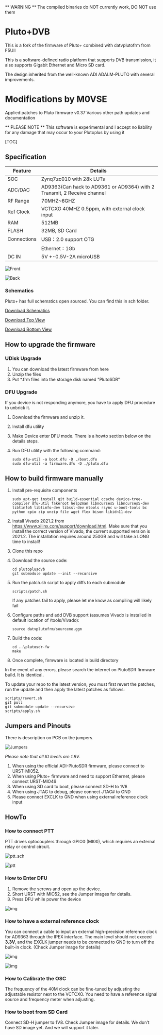 ** WARNING ** The compiled binaries do NOT currently work, DO NOT use them

# Pluto+DVB
This is a fork of the firmware of Pluto+ combined with datvplutofrm from F5UII

This is a software-defined radio platform that supports DVB transmission, it also supports Gigabit Ethernet and Micro SD card. 

The design inherited from the well-known ADI ADALM-PLUTO with several improvements.

# Modifications by M0VSE
Applied patches to Pluto firmware v0.37
Various other path updates and documentation

** PLEASE NOTE **
This software is experimental and I accept no liability for any damage that may occur to your Plutoplus by using it

[TOC]

## Specification

| Feature     | Details                                                      |
| ----------- | ------------------------------------------------------------ |
| SOC         | Zynq7zc010 with 28k LUTs                                     |
| ADC/DAC     | AD9363(Can hack to AD9361 or AD9364)  with 2 Transmit, 2 Receive channel |
| RF Range    | 70MHZ~6GHZ                                                   |
| Ref Clock   | VCTCXO 40MHZ 0.5ppm, with external clock input               |
| RAM         | 512MB                                                        |
| FLASH       | 32MB, SD Card                                                |
| Connections | USB：2.0  support OTG                                        |
|             | Ethernet：1Gb                                                |
| DC IN       | 5V +-0.5V-2A microUSB                                        |

![Front](./images/clip_image002.jpg)

![Back](./images/clip_image003.jpg)

### Schematics

Pluto+ has full schematics open sourced. You can find this in sch folder.

[Download Schematics](./sch/PLUTOX_SDR-V1.0-20201212.pdf)

[Download Top View](./sch/Top.pdf)

[Download Bottom View](./sch/Bottom.pdf)

## How to upgrade the firmware

### UDisk Upgrade

1. You can download the latest firmware from here
2. Unzip the files
3. Put *.frm files into the storage disk named "PlutoSDR"

### DFU Upgrade
If you device is not responding anymore, you have to apply DFU procedure to unbrick it.
1. Download the firmware and unzip it.

2. Install dfu utility

5. Make Device enter DFU mode. There is a howto section below on the details steps.
   
4. Run DFU utility with the following command:

   ```
   sudo dfu-util -a boot.dfu -D ./boot.dfu
   sudo dfu-util -a firmware.dfu -D ./pluto.dfu
   ```

## How to build firmware manually


1. Install pre-requisite components
   ```
   sudo apt-get install git build-essential ccache device-tree-compiler dfu-util fakeroot help2man libncurses5 libncurses5-dev libtinfo5 libtinfo-dev libssl-dev mtools rsync u-boot-tools bc python cpio zip unzip file wget flex bison libidn11-dev

   ```
2. Install Vivado 2021.2 from https://www.xilinx.com/support/download.html. Make sure that you install the correct version of Vivado, the current supported version is 2021.2. The installation requires around 250GB and will take a LONG time to install!

3. Clone this repo

4. Download the source code:
   ```
   cd plutoplusdvb
   git submodule update --init --recursive
   ```

5. Run the patch.sh script to apply diffs to each submodule
   ```
   scripts/patch.sh
   ```
   If any patches fail to apply, please let me know as compiling will likely fail

6. Configure paths and add DVB support (assumes Vivado is installed in default location of /tools/Vivado):
   ```
   source datvplutofrm/sourceme.ggm
   ```

7. Build the code:
   ```
   cd ..\plutosdr-fw
   make
   ```

8. Once complete, firmware is located in build directory

In the event of any errors, please search the internet on PlutoSDR firmware build. It is identical.

To update your repo to the latest version, you must first revert the patches, run the update and then apply the latest patches as follows:
```
scripts/revert.sh
git pull
git submodule update --recursive
scripts/apply.sh
```


## Jumpers and Pinouts

There is description on PCB on the jumpers.

![Jumpers](./images/jumpers.jpg)

*Please note that all IO levels are 1.8V.*

1. When using the official ADI-PlutoSDR firmware, please connect to URST-MI052.
2. When using Pluto+ firmware and need to support Ethernet, please connect URST-MIO46
3. When using SD card to boot, please connect SD-H to 1V8
4. When using JTAG to debug, please connect JTAG# to GND
5. Please connect EXCLK to GND when using external reference clock input

## HowTo

### How to connect PTT

PTT drives optocouplers through GPIO0 (MI00), which requires an external relay or control circuit.

![ptt_sch](./images/PTT_SCH.jpg)

![ptt](./images/ptt.jpg)

### How to Enter DFU

1. Remove the screws and open up the device.
2. Short URST with MIO52, see the Jumper images for details.
3. Press DFU while power the device

![img](./images/dfu.jpg)

### How to have a external reference clock

You can connect a cable to input an external high-precision reference clock for AD9363 through the IPEX interface.
The main level should not exceed **3.3V**, and the EXCLK jumper needs to be connected to GND to turn off the built-in clock. (Check Jumper image for details)

![img](./images/ref.jpg)

![img](./images/ref_sch.jpg)

### How to Calibrate the OSC

The frequency of the 40M clock can be fine-tuned by adjusting the adjustable resistor next to the VCTCXO. You need to have a reference signal source and frequency meter when adjusting.

### How to boot from SD Card

Connect SD-H jumper to 1V8. Check Jumper image for details. We don't have SD image yet. And we will support it later.
